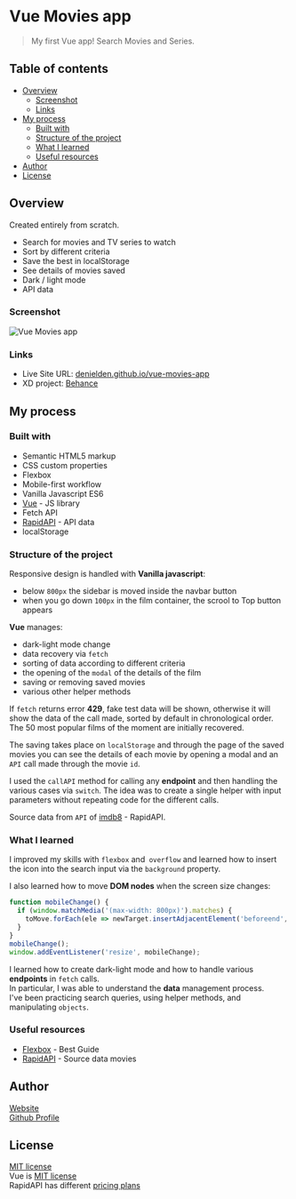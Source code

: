 # Vue Movies app

> My first Vue app!
Search Movies and Series. 

## Table of contents

- [Overview](#overview)
  - [Screenshot](#screenshot)
  - [Links](#links)
- [My process](#my-process)
  - [Built with](#built-with)
  - [Structure of the project](#structure-of-the-project)
  - [What I learned](#what-i-learned)
  - [Useful resources](#useful-resources)
- [Author](#author)
- [License](#license)

## Overview

Created entirely from scratch.

- Search for movies and TV series to watch
- Sort by different criteria
- Save the best in localStorage
- See details of movies saved
- Dark / light mode
- API data

### Screenshot

![Vue Movies app](https://mir-s3-cdn-cf.behance.net/project_modules/2800_opt_1/0f8401134138835.61d43ddbaa2d8.png)

### Links

- Live Site URL: [denielden.github.io/vue-movies-app](https://denielden.github.io/vue-movies-app/)
- XD project: [Behance](https://www.behance.net/gallery/134138835/Movies-App-with-darklight-mode)

## My process

### Built with

- Semantic HTML5 markup
- CSS custom properties
- Flexbox
- Mobile-first workflow
- Vanilla Javascript ES6
- [Vue](https://vuejs.org/) - JS library
- Fetch API
- [RapidAPI](https://rapidapi.com/apidojo/api/imdb8/) - API data
- localStorage

### Structure of the project

Responsive design is handled with **Vanilla javascript**:
- below `800px` the sidebar is moved inside the navbar button
- when you go down `100px` in the film container, the scrool to Top button appears

**Vue** manages:
- dark-light mode change
- data recovery via `fetch`
- sorting of data according to different criteria
- the opening of the `modal` of the details of the film
- saving or removing saved movies
- various other helper methods

If `fetch` returns error **429**, fake test data will be shown, otherwise it will show the data of the call made, sorted by default in chronological order. The 50 most popular films of the moment are initially recovered.

The saving takes place on `localStorage` and through the page of the saved movies you can see the details of each movie by opening a modal and an `API` call made through the movie `id`.

I used the `callAPI` method for calling any **endpoint** and then handling the various cases via `switch`. The idea was to create a single helper with input parameters without repeating code for the different calls. 

Source data from `API` of [imdb8](https://rapidapi.com/apidojo/api/imdb8/) - RapidAPI. 


### What I learned

I improved my skills with `flexbox` and` overflow` and learned how to insert the icon into the search input via the `background` property.

I also learned how to move **DOM nodes** when the screen size changes:
```js
function mobileChange() {
  if (window.matchMedia('(max-width: 800px)').matches) {
    toMove.forEach(ele => newTarget.insertAdjacentElement('beforeend', ele));
  }
}
mobileChange();
window.addEventListener('resize', mobileChange);
```

I learned how to create dark-light mode and how to handle various **endpoints** in `fetch` calls.  
In particular, I was able to understand the **data** management process.  
I've been practicing search queries, using helper methods, and manipulating `objects`.

### Useful resources

- [Flexbox](https://css-tricks.com/snippets/css/a-guide-to-flexbox/) - Best Guide
- [RapidAPI](https://rapidapi.com/apidojo/api/imdb8/) - Source data movies

## Author

[Website](https://denielden.github.io/)  
[Github Profile](https://github.com/denielden/)

## License 
[MIT license](https://github.com/denielden/ToDo-app/blob/main/LICENSE)  
Vue is [MIT license](https://github.com/vuejs/vue/blob/dev/LICENSE)  
RapidAPI has different [pricing plans](https://rapidapi.com/apidojo/api/imdb8/pricing)
